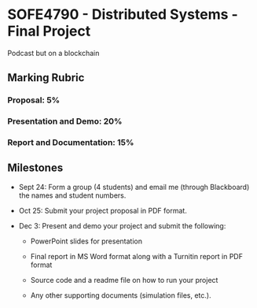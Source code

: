 # SOFE4790 - Distributed Systems - Final Project

Podcast but on a blockchain

## Marking Rubric

### Proposal: 5%

### Presentation and Demo: 20%

### Report and Documentation: 15%

## Milestones

- Sept 24: Form a group (4 students) and email me (through Blackboard) the names and
student numbers.
- Oct 25: Submit your project proposal in PDF format.
- Dec 3: Present and demo your project and submit the following:

  - PowerPoint slides for presentation

  - Final report in MS Word format along with a Turnitin report in PDF format

  - Source code and a readme file on how to run your project

  - Any other supporting documents (simulation files, etc.).
